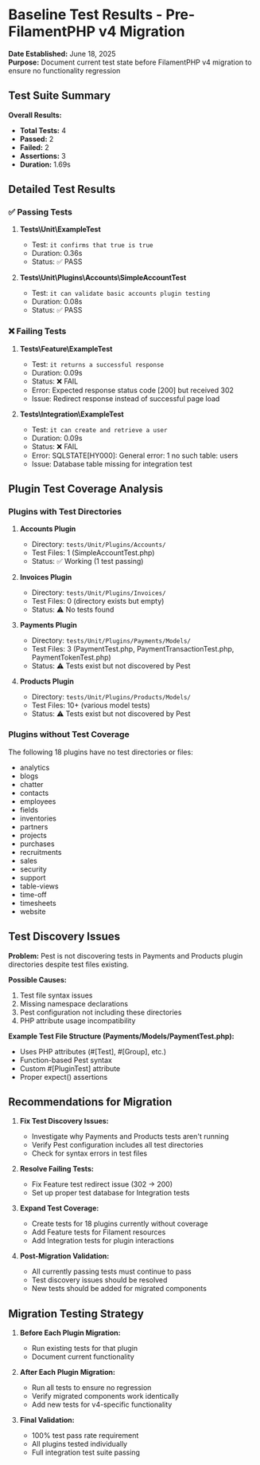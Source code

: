 # Baseline Test Results - Pre-FilamentPHP v4 Migration

**Date Established:** June 18, 2025  
**Purpose:** Document current test state before FilamentPHP v4 migration to ensure no functionality regression

## Test Suite Summary

**Overall Results:**
- **Total Tests:** 4
- **Passed:** 2 
- **Failed:** 2
- **Assertions:** 3
- **Duration:** 1.69s

## Detailed Test Results

### ✅ Passing Tests

1. **Tests\Unit\ExampleTest**
   - Test: `it confirms that true is true`
   - Duration: 0.36s
   - Status: ✅ PASS

2. **Tests\Unit\Plugins\Accounts\SimpleAccountTest**
   - Test: `it can validate basic accounts plugin testing`
   - Duration: 0.08s
   - Status: ✅ PASS

### ❌ Failing Tests

1. **Tests\Feature\ExampleTest**
   - Test: `it returns a successful response`
   - Duration: 0.09s
   - Status: ❌ FAIL
   - Error: Expected response status code [200] but received 302
   - Issue: Redirect response instead of successful page load

2. **Tests\Integration\ExampleTest**
   - Test: `it can create and retrieve a user`
   - Duration: 0.09s
   - Status: ❌ FAIL
   - Error: SQLSTATE[HY000]: General error: 1 no such table: users
   - Issue: Database table missing for integration test

## Plugin Test Coverage Analysis

### Plugins with Test Directories

1. **Accounts Plugin**
   - Directory: `tests/Unit/Plugins/Accounts/`
   - Test Files: 1 (SimpleAccountTest.php)
   - Status: ✅ Working (1 test passing)

2. **Invoices Plugin**
   - Directory: `tests/Unit/Plugins/Invoices/`
   - Test Files: 0 (directory exists but empty)
   - Status: ⚠️ No tests found

3. **Payments Plugin**
   - Directory: `tests/Unit/Plugins/Payments/Models/`
   - Test Files: 3 (PaymentTest.php, PaymentTransactionTest.php, PaymentTokenTest.php)
   - Status: ⚠️ Tests exist but not discovered by Pest

4. **Products Plugin**
   - Directory: `tests/Unit/Plugins/Products/Models/`
   - Test Files: 10+ (various model tests)
   - Status: ⚠️ Tests exist but not discovered by Pest

### Plugins without Test Coverage

The following 18 plugins have no test directories or files:
- analytics
- blogs
- chatter
- contacts
- employees
- fields
- inventories
- partners
- projects
- purchases
- recruitments
- sales
- security
- support
- table-views
- time-off
- timesheets
- website

## Test Discovery Issues

**Problem:** Pest is not discovering tests in Payments and Products plugin directories despite test files existing.

**Possible Causes:**
1. Test file syntax issues
2. Missing namespace declarations
3. Pest configuration not including these directories
4. PHP attribute usage incompatibility

**Example Test File Structure (Payments/Models/PaymentTest.php):**
- Uses PHP attributes (#[Test], #[Group], etc.)
- Function-based Pest syntax
- Custom #[PluginTest] attribute
- Proper expect() assertions

## Recommendations for Migration

1. **Fix Test Discovery Issues:**
   - Investigate why Payments and Products tests aren't running
   - Verify Pest configuration includes all test directories
   - Check for syntax errors in test files

2. **Resolve Failing Tests:**
   - Fix Feature test redirect issue (302 → 200)
   - Set up proper test database for Integration tests

3. **Expand Test Coverage:**
   - Create tests for 18 plugins currently without coverage
   - Add Feature tests for Filament resources
   - Add Integration tests for plugin interactions

4. **Post-Migration Validation:**
   - All currently passing tests must continue to pass
   - Test discovery issues should be resolved
   - New tests should be added for migrated components

## Migration Testing Strategy

1. **Before Each Plugin Migration:**
   - Run existing tests for that plugin
   - Document current functionality

2. **After Each Plugin Migration:**
   - Run all tests to ensure no regression
   - Verify migrated components work identically
   - Add new tests for v4-specific functionality

3. **Final Validation:**
   - 100% test pass rate requirement
   - All plugins tested individually
   - Full integration test suite passing
